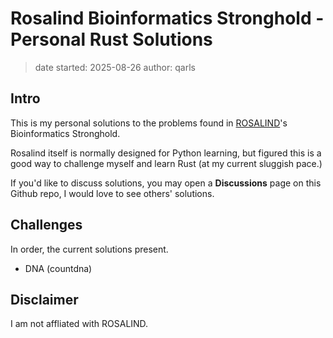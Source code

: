 # Rosalind Bioinformatics Stronghold - Personal Rust Solutions
>
> date started: 2025-08-26
> author: qarls

## Intro

This is my personal solutions to the problems found in [ROSALIND](rosalind.info)'s Bioinformatics Stronghold.

Rosalind itself is normally designed for Python learning,
but figured this is a good way to challenge myself and learn Rust (at my current sluggish pace.)

If you'd like to discuss solutions,
you may open a **Discussions** page on this Github repo, I would love to see others' solutions.

## Challenges

In order, the current solutions present.

- DNA (countdna)

## Disclaimer

I am not affliated with ROSALIND.
